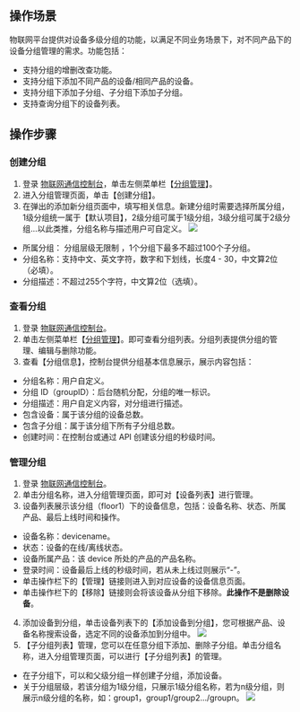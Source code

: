 ## 操作场景
物联网平台提供对设备多级分组的功能，以满足不同业务场景下，对不同产品下的设备分组管理的需求。功能包括：
- 支持分组的增删改查功能。
- 支持分组下添加不同产品的设备/相同产品的设备。
- 支持分组下添加子分组、子分组下添加子分组。
- 支持查询分组下的设备列表。

## 操作步骤
### 创建分组
1. 登录 [物联网通信控制台](https://console.cloud.tencent.com/iotcloud)，单击左侧菜单栏【[分组管理](https://console.cloud.tencent.com/iotcloud/groups)】。
2. 进入分组管理页面，单击【创建分组】。
3. 在弹出的添加新分组页面中，填写相关信息。新建分组时需要选择所属分组，1级分组统一属于【默认项目】，2级分组可属于1级分组，3级分组可属于2级分组...以此类推，分组名称与描述用户可自定义。
![](https://main.qcloudimg.com/raw/cab61dbb2c7fcfabb9d098cf3ed2de93.png)
 - 所属分组： 分组层级无限制 ，1个分组下最多不超过100个子分组。 
 - 分组名称：支持中文、英文字符，数字和下划线，长度4 - 30，中文算2位（必填）。 
 - 分组描述：不超过255个字符，中文算2位（选填）。 



### 查看分组
1. 登录 [物联网通信控制台](https://console.cloud.tencent.com/iotcloud)。
2. 单击左侧菜单栏【[分组管理](https://console.cloud.tencent.com/iotcloud/groups)】。即可查看分组列表。分组列表提供分组的管理、编辑与删除功能。
3. 查看【分组信息】，控制台提供分组基本信息展示，展示内容包括：
 -  分组名称：用户自定义。
 -  分组 ID（groupID）：后台随机分配，分组的唯一标识。
 - 分组描述：用户自定义内容，对分组进行描述。
 - 包含设备：属于该分组的设备总数。
 - 包含子分组：属于该分组下所有子分组总数。
 - 创建时间：在控制台或通过 API 创建该分组的秒级时间。




### 管理分组
1. 登录 [物联网通信控制台](https://console.cloud.tencent.com/iotcloud)。
2. 单击分组名称，进入分组管理页面，即可对【设备列表】进行管理。
3. 设备列表展示该分组（floor1）下的设备信息，包括：设备名称、状态、所属产品、最后上线时间和操作。
 - 设备名称：devicename。
 - 状态：设备的在线/离线状态。
 - 设备所属产品：该 device 所处的产品的产品名称。
 - 登录时间：设备最后上线的秒级时间，若从未上线过则展示“-”。
 - 单击操作栏下的【管理】链接则进入到对应设备的设备信息页面。
 - 单击操作栏下的【移除】链接则会将该设备从分组下移除。**此操作不是删除设备**。
4. 添加设备到分组，单击设备列表下的【添加设备到分组】，您可根据产品、设备名称搜索设备，选定不同的设备添加到分组中。
![](https://main.qcloudimg.com/raw/d274fa28c2766a34a3e8087247018df9.png)
5. 【子分组列表】管理，您可以在任意分组下添加、删除子分组。单击分组名称，进入分组管理页面，可以进行【子分组列表】的管理。
 - 在子分组下，可以和父级分组一样创建子分组，添加设备。
 - 关于分组层级，若该分组为1级分组，只展示1级分组名称，若为n级分组，则展示n级分组的名称，如：group1，group1/group2.../groupn。
![](https://main.qcloudimg.com/raw/bd80a2af36ee039b3938f3fbd8af58ec.png)

